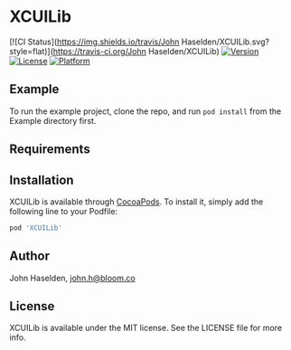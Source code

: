 # XCUILib

[![CI Status](https://img.shields.io/travis/John Haselden/XCUILib.svg?style=flat)](https://travis-ci.org/John Haselden/XCUILib)
[![Version](https://img.shields.io/cocoapods/v/XCUILib.svg?style=flat)](https://cocoapods.org/pods/XCUILib)
[![License](https://img.shields.io/cocoapods/l/XCUILib.svg?style=flat)](https://cocoapods.org/pods/XCUILib)
[![Platform](https://img.shields.io/cocoapods/p/XCUILib.svg?style=flat)](https://cocoapods.org/pods/XCUILib)

## Example

To run the example project, clone the repo, and run `pod install` from the Example directory first.

## Requirements

## Installation

XCUILib is available through [CocoaPods](https://cocoapods.org). To install
it, simply add the following line to your Podfile:

```ruby
pod 'XCUILib'
```

## Author

John Haselden, john.h@bloom.co

## License

XCUILib is available under the MIT license. See the LICENSE file for more info.
